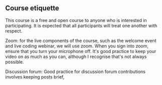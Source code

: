 ## Course etiquette

This course is a free and open course to anyone who is interested in participating. It is expected that all participants will treat one another with respect.

Zoom: for the live components of the course, such as the welcome event and live coding webinar, we will use zoom. When you sign into zoom, ensure that you turn your microphone off. It's good practice to keep your video on as much as you can, although I recognise that's not always possible.

Discussion forum: Good practice for discussion forum contributions involves keeping posts brief, 
